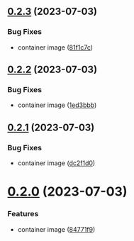 ## [0.2.3](https://github.com/Wivik/doc-as-code-example/compare/v0.2.2...v0.2.3) (2023-07-03)


### Bug Fixes

* container image ([81f1c7c](https://github.com/Wivik/doc-as-code-example/commit/81f1c7cbc7e42c347ea6d628104d48d8e00ae7ef))



## [0.2.2](https://github.com/Wivik/doc-as-code-example/compare/v0.2.1...v0.2.2) (2023-07-03)


### Bug Fixes

* container image ([1ed3bbb](https://github.com/Wivik/doc-as-code-example/commit/1ed3bbb45974a250125de5ade2d92b1336a703cf))



## [0.2.1](https://github.com/Wivik/doc-as-code-example/compare/v0.2.0...v0.2.1) (2023-07-03)


### Bug Fixes

* container image ([dc2f1d0](https://github.com/Wivik/doc-as-code-example/commit/dc2f1d0bed0656188d8a56ba541048484deea330))



# [0.2.0](https://github.com/Wivik/doc-as-code-example/compare/84771f9c26b99b51bd73bc568ba99e31cde9a9f8...v0.2.0) (2023-07-03)


### Features

* container image ([84771f9](https://github.com/Wivik/doc-as-code-example/commit/84771f9c26b99b51bd73bc568ba99e31cde9a9f8))



